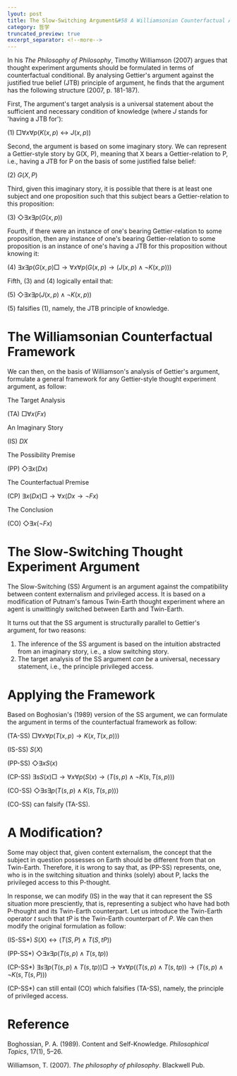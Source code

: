 ```yaml
---
lyout: post
title: The Slow-Switching Argument&#58 A Williamsonian Counterfactual Analysis
category: 哲学
truncated_preview: true
excerpt_separator: <!--more-->
---
```


<head>
    <script src="https://cdn.mathjax.org/mathjax/latest/MathJax.js?config=TeX-AMS-MML_HTMLorMML" type="text/javascript"></script>
    <script type="text/x-mathjax-config">
        MathJax.Hub.Config({
            tex2jax: {
            skipTags: ['script', 'noscript', 'style', 'textarea', 'pre'],
            inlineMath: [['$','$']]
            }
        });
    </script>
</head>

In his *The Philosophy of Philosophy*, Timothy Williamson (2007) argues that thought experiment arguments should be formulated in terms of counterfactual conditional. By analysing Gettier's argument against the justified true belief (JTB) principle of argument, he finds that the argument has the following structure (2007, p. 181-187).

<!--more-->

First, The argument's target analysis is a universal statement about the sufficient and necessary condition of knowledge (where $J$ stands for 'having a JTB for'):

(1) $\Box \forall x \forall p(K(x, p) \leftrightarrow J(x, p))$

Second, the argument is based on some imaginary story. We can represent a Gettier-style story by G(X, P), meaning that X bears a Gettier-relation to P, i.e., having a JTB for P on the basis of some justified false belief:

(2) $G(X, P)$

Third, given this imaginary story, it is possible that there is at least one subject and one proposition such that this subject bears a Gettier-relation to this proposition:

(3) $\Diamond \exists x \exists p (G(x, p))$

Fourth, if there were an instance of one's bearing Gettier-relation to some proposition, then any instance of one's bearing Gettier-relation to some proposition is an instance of one's having a JTB for this proposition without knowing it:

(4) $\exists x \exists p (G(x, p) \Box \rightarrow \forall x \forall p (G(x, p) \rightarrow (J( x, p) \land \neg K(x, p)))$

Fifth, (3) and (4) logically entail that:

(5) $\Diamond \exists x \exists p (J(x, p) \land \neg K(x, p))$

(5) falsifies (1), namely, the JTB principle of knowledge.

# The Williamsonian Counterfactual Framework
We can then, on the basis of Williamson's analysis of Gettier's argument, formulate a general framework for any Gettier-style thought experiment argument, as follow:

The Target Analysis

(TA) $\Box \forall x (Fx)$

An Imaginary Story

(IS) $DX$

The Possibility Premise

(PP) $\Diamond \exists x(Dx)$

The Counterfactual Premise

(CP) $\exists x(Dx) \Box \rightarrow \forall x(Dx \rightarrow \neg Fx)$

The Conclusion

(CO) $\Diamond \exists x(\neg Fx)$

# The Slow-Switching Thought Experiment Argument
The Slow-Switching (SS) Argument is an argument against the compatibility between content externalism and privileged access. It is based on a modification of Putnam's famous Twin-Earth thought experiment where an agent is unwittingly switched between Earth and Twin-Earth. 

It turns out that the SS argument is structurally parallel to Gettier's argument, for two reasons:
1. The inference of the SS argument is based on the intuition abstracted from an imaginary story, i.e., a slow switching story.
2. The target analysis of the SS argument *can be* a universal, necessary statement, i.e., the principle privileged access.

# Applying the Framework
Based on Boghosian's (1989) version of the SS argument, we can formulate the argument in terms of the counterfactual framework as follow:

(TA-SS) $\Box \forall x \forall p (T(x, p) \rightarrow K(x, T(x, p)))$

(IS-SS) $S(X)$

(PP-SS) $\Diamond \exists x S(x)$

(CP-SS) $\exists s S(x) \Box \rightarrow \forall x \forall p (S(x) \rightarrow (T(s, p) \land \neg K(s, T(s, p)))$

(CO-SS) $\Diamond \exists s \exists p (T(s, p) \land K(s, T(s, p)))$

(CO-SS) can falsify (TA-SS).

# A Modification?
Some may object that, given content externalism, the concept that the subject in question possesses on Earth should be different from that on Twin-Earth. Therefore, it is wrong to say that, as (PP-SS) represents, one, who is in the switching situation and thinks (solely) about P, lacks the privileged access to this P-thought.

In response, we can modify (IS) in the way that it can represent the SS situation more presciently, that is, representing a subject who have had both P-thought and its Twin-Earth counterpart. Let us introduce the Twin-Earth operator $t$ such that $tP$ is the Twin-Earth counterpart of $P$. We can then modify the original formulation as follow: 

(IS-SS*) $S(X) \leftrightarrow (T(S, P) \land T(S, tP))$

(PP-SS*) $\Diamond \exists x \exists p (T(s, p) \land T(s, tp))$

(CP-SS*) $\exists s \exists p(T(s, p) \land T(s, tp)) \Box \rightarrow \forall x \forall p ((T(s, p) \land T(s, tp)) \rightarrow (T(s, p) \land \neg K(s, T(s, P)))$

(CP-SS*) can still entail (CO) which falsifies (TA-SS), namely, the principle of privileged access.

# Reference
Boghossian, P. A. (1989). Content and Self-Knowledge. *Philosophical Topics*, 17(1), 5–26.

Williamson, T. (2007). *The philosophy of philosophy*. Blackwell Pub.
